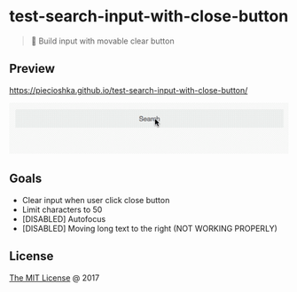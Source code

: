# test-search-input-with-close-button

> :ledger: Build input with movable clear button

## Preview

https://piecioshka.github.io/test-search-input-with-close-button/

![](./demo.gif)

## Goals

* Clear input when user click close button
* Limit characters to 50
* [DISABLED] Autofocus
* [DISABLED] Moving long text to the right (NOT WORKING PROPERLY)

## License

[The MIT License](http://piecioshka.mit-license.org) @ 2017
